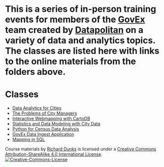 # This is a series of in-person training events for members of the [GovEx](https://govex.jhu.edu/) team created by [Datapolitan](http://www.datapolitan.com) on a variety of data and analytics topics. The classes are listed here with links to the online materials from the folders above.

# Classes
+ [Data Analytics for Cities](http://labs.centerforgov.org/Analytics-Training/20160204_DataAnalyticsForCities)
+ [The Problems of City Managers](http://labs.centerforgov.org/Analytics-Training/20160523_SIA)
+ [Interactive Webmapping with CartoDB](http://bit.ly/GovEx-CDB)
+ [Statistics and Data Modeling with City Data](http://bit.ly/GovEx-Stats)
+ [Python for Census Data Analysis](http://bit.ly/govex-python)
+ [GovEx Data Ingest Application](http://bit.ly/govex-aws)
+ [Mapping in SQL](http://bit.ly/govex-mapping-sql)

<p class="footer">
<span xmlns:dct="http://purl.org/dc/terms/" property="dct:title">Course materials</span> by <a xmlns:cc="http://creativecommons.org/ns#" href="http://www.datapolitan.com" property="cc:attributionName" rel="cc:attributionURL">Richard Dunks</a> is licensed under a <a rel="license" href="http://creativecommons.org/licenses/by-nc-sa/4.0/">Creative Commons Attribution-ShareAlike 4.0 International License</a>.<a rel="license" href="http://creativecommons.org/licenses/by-sa/4.0/"><img alt="Creative-Commons-License" style="border-width:0" src="https://i.creativecommons.org/l/by-sa/4.0/80x15.png" /></a>
</p>